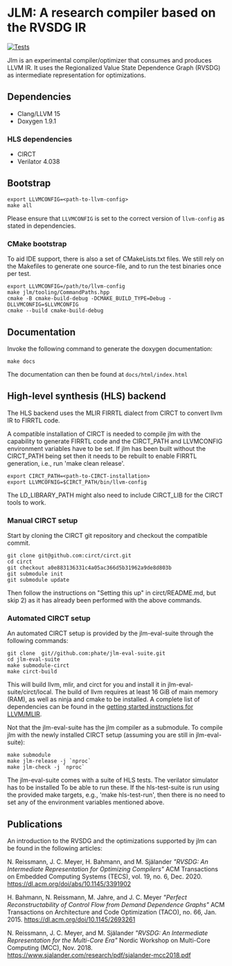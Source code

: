 # JLM: A research compiler based on the RVSDG IR
[![Tests](https://github.com/phate/jlm/actions/workflows/tests.yml/badge.svg)](https://github.com/phate/jlm/actions/workflows/tests.yml)

Jlm is an experimental compiler/optimizer that consumes and produces LLVM IR. It uses the
Regionalized Value State Dependence Graph (RVSDG) as intermediate representation for optimizations.

## Dependencies
* Clang/LLVM 15
* Doxygen 1.9.1

### HLS dependencies
* CIRCT
* Verilator 4.038

## Bootstrap
```
export LLVMCONFIG=<path-to-llvm-config>
make all
```
Please ensure that `LLVMCONFIG` is set to the correct version of `llvm-config` as stated in
dependencies.

### CMake bootstrap
To aid IDE support, there is also a set of CMakeLists.txt files.
We still rely on the Makefiles to generate one source-file, and to run the test binaries once per test.
```
export LLVMCONFIG=/path/to/llvm-config
make jlm/tooling/CommandPaths.hpp
cmake -B cmake-build-debug -DCMAKE_BUILD_TYPE=Debug -DLLVMCONFIG=$LLVMCONFIG
cmake --build cmake-build-debug
```

## Documentation
Invoke the following command to generate the doxygen documentation:
```
make docs
```
The documentation can then be found at `docs/html/index.html`


## High-level synthesis (HLS) backend
The HLS backend uses the MLIR FIRRTL dialect from CIRCT to convert llvm IR to FIRRTL code.

A compatible installation of CIRCT is needed to compile jlm with the capability to generate FIRRTL code and the CIRCT_PATH and LLVMCONFIG environment variables have to be set. If jlm has been built without the CIRCT_PATH being set then it needs to be rebuilt to enable FIRRTL generation, i.e., run 'make clean release'.
```
export CIRCT_PATH=<path-to-CIRCT-installation>
export LLVMCOFNIG=$CIRCT_PATH/bin/llvm-config
```

The LD_LIBRARY_PATH might also need to include CIRCT_LIB for the CIRCT tools to work.

### Manual CIRCT setup
Start by cloning the CIRCT git repository and checkout the compatible commit.
```
git clone git@github.com:circt/circt.git
cd circt
git checkout a0e883136331c4a05ac366d5b31962a9de8d803b
git submodule init
git submodule update
```

Then follow the instructions on "Setting this up" in circt/README.md, but skip 2) as it has already been performed with the above commands.

### Automated CIRCT setup
An automated CIRCT setup is provided by the jlm-eval-suite through the following commands:
```
git clone  git//github.com:phate/jlm-eval-suite.git
cd jlm-eval-suite
make submodule-circt
make circt-build
```

This will build llvm, mlir, and circt for you and install it in jlm-eval-suite/circt/local. The build of llvm requires at least 16 GiB of main memory (RAM), as well as ninja and cmake to be installed.
A complete list of dependencies can be found in the [getting started instructions for LLVM/MLIR](https://mlir.llvm.org/getting_started/).

Not that the jlm-eval-suite has the jlm compiler as a submodule. To compile jlm with the newly installed CIRCT setup (assuming you are still in jlm-eval-suite):
```
make submodule
make jlm-release -j `nproc`
make jlm-check -j `nproc`
```

The jlm-eval-suite comes with a suite of HLS tests. The verilator simulator has to be installed To be able to run these. If the hls-test-suite is run using the provided make targets, e.g., 'make hls-test-run', then there is no need to set any of the environment variables mentioned above.

## Publications
An introduction to the RVSDG and the optimizations supported by jlm can be found in the 
following articles:

N. Reissmann, J. C. Meyer, H. Bahmann, and M. Själander
*"RVSDG: An Intermediate Representation for Optimizing Compilers"*
ACM Transactions on Embedded Computing Systems (TECS), vol. 19, no. 6, Dec. 2020.
https://dl.acm.org/doi/abs/10.1145/3391902

H. Bahmann, N. Reissmann, M. Jahre, and J. C. Meyer
*"Perfect Reconstructability of Control Flow from Demand Dependence Graphs"*
ACM Transactions on Architecture and Code Optimization (TACO), no. 66, Jan. 2015. 
https://dl.acm.org/doi/10.1145/2693261

N. Reissmann, J. C. Meyer, and M. Själander
*"RVSDG: An Intermediate Representation for the Multi-Core Era"*
Nordic Workshop on Multi-Core Computing (MCC), Nov. 2018.
https://www.sjalander.com/research/pdf/sjalander-mcc2018.pdf
